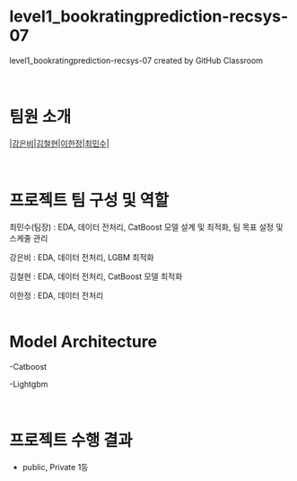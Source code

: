 # level1_bookratingprediction-recsys-07
level1_bookratingprediction-recsys-07 created by GitHub Classroom

<br /> 

# 팀원 소개
|[강은비](https://github.com/ebbbi)|[김철현](https://github.com/Risk-boy)|[이한정](https://github.com/leehanjeong)|[최민수](https://github.com/MSGitt)|

<br /> 

# 프로젝트 팀 구성 및 역할
최민수(팀장) : EDA, 데이터 전처리, CatBoost 모델 설계 및 최적화, 팀 목표 설정 및 스케줄 관리

강은비 : EDA, 데이터 전처리, LGBM 최적화

김철현 : EDA, 데이터 전처리, CatBoost 모델 최적화

이한정 : EDA, 데이터 전처리	
<br /> 


# Model Architecture
-Catboost

-Lightgbm

<br /> 

# 프로젝트 수행 결과 
- public, Private 1등
